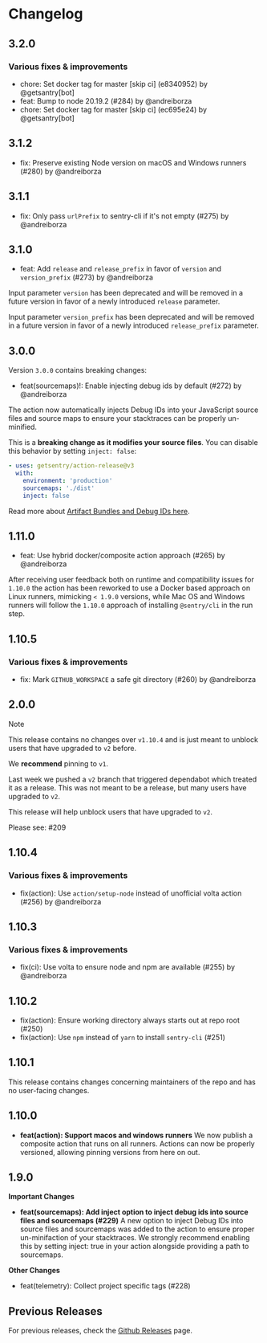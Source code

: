 # Changelog

## 3.2.0

### Various fixes & improvements

- chore: Set docker tag for master [skip ci] (e8340952) by @getsantry[bot]
- feat: Bump to node 20.19.2 (#284) by @andreiborza
- chore: Set docker tag for master [skip ci] (ec695e24) by @getsantry[bot]

## 3.1.2

- fix: Preserve existing Node version on macOS and Windows runners (#280) by @andreiborza

## 3.1.1

- fix: Only pass `urlPrefix` to sentry-cli if it's not empty (#275) by @andreiborza

## 3.1.0

- feat: Add `release` and `release_prefix` in favor of `version` and `version_prefix` (#273) by @andreiborza

Input parameter `version` has been deprecated and will be removed in a future version in favor of a newly introduced `release` parameter.

Input parameter `version_prefix` has been deprecated and will be removed in a future version in favor of a newly introduced `release_prefix` parameter.

## 3.0.0

Version `3.0.0` contains breaking changes:

- feat(sourcemaps)!: Enable injecting debug ids by default (#272) by @andreiborza

The action now automatically injects Debug IDs into your JavaScript source files and source maps to ensure your stacktraces can be
properly un-minified.

This is a **breaking change as it modifies your source files**. You can disable this behavior by setting `inject: false`:

```yaml
- uses: getsentry/action-release@v3
  with:
    environment: 'production'
    sourcemaps: './dist'
    inject: false
```

Read more about [Artifact Bundles and Debug IDs here](https://docs.sentry.io/platforms/javascript/sourcemaps/troubleshooting_js/artifact-bundles/).

## 1.11.0

- feat: Use hybrid docker/composite action approach (#265) by @andreiborza

After receiving user feedback both on runtime and compatibility issues for `1.10.0`
the action has been reworked to use a Docker based approach on Linux runners, mimicking
`< 1.9.0` versions, while Mac OS and Windows runners will follow the `1.10.0` approach
of installing `@sentry/cli` in the run step.

## 1.10.5

### Various fixes & improvements

- fix: Mark `GITHUB_WORKSPACE` a safe git directory (#260) by @andreiborza

## 2.0.0

> [!NOTE]
> This release contains no changes over `v1.10.4` and is just meant to unblock users that have upgraded to `v2` before.
>
> We **recommend** pinning to `v1`.

Last week we pushed a `v2` branch that triggered dependabot which treated it as a release.
This was not meant to be a release, but many users have upgraded to `v2`.

This release will help unblock users that have upgraded to `v2`.

Please see: #209

## 1.10.4

### Various fixes & improvements

- fix(action): Use `action/setup-node` instead of unofficial volta action (#256) by @andreiborza

## 1.10.3

### Various fixes & improvements

- fix(ci): Use volta to ensure node and npm are available (#255) by @andreiborza

## 1.10.2

- fix(action): Ensure working directory always starts out at repo root (#250)
- fix(action): Use `npm` instead of `yarn` to install `sentry-cli` (#251)

## 1.10.1

This release contains changes concerning maintainers of the repo and has no user-facing changes.

## 1.10.0

- **feat(action): Support macos and windows runners**
  We now publish a composite action that runs on all runners. Actions can now be properly versioned, allowing pinning versions from here on out.

## 1.9.0

**Important Changes**

- **feat(sourcemaps): Add inject option to inject debug ids into source files and sourcemaps (#229)**
  A new option to inject Debug IDs into source files and sourcemaps was added to the action to ensure proper un-minifaction of your stacktraces. We strongly recommend enabling this by setting inject: true in your action alongside providing a path to sourcemaps.

**Other Changes**

- feat(telemetry): Collect project specific tags (#228)

## Previous Releases

For previous releases, check the [Github Releases](https://github.com/getsentry/action-release/releases) page.

